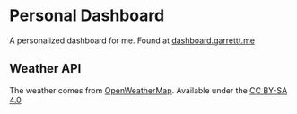 # Personal Dashboard
A personalized dashboard for me. Found at [dashboard.garrettt.me](https://dashboard.garrettt.me)
## Weather API
The weather comes from [OpenWeatherMap](https://openweathermap.org/). Available under the [CC BY-SA 4.0](https://creativecommons.org/licenses/by-sa/4.0/)
